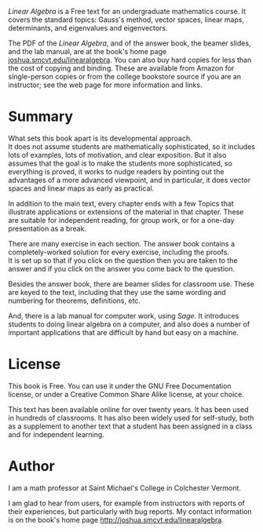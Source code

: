 _Linear Algebra_ is a Free text for an undergraduate mathematics course.
It covers the standard topics: Gauss's method, vector spaces, linear maps,
determinants, and eigenvalues and eigenvectors.

The PDF of the _Linear Algebra_, 
and of the answer book, the beamer slides, and the
lab manual, are at the book's home page 
[joshua.smcvt.edu/linearalgebra](http://joshua.smcvt.edu/linearalgebra).
You can also buy hard copies for less than the cost of copying and binding.
These are available from Amazon for single-person copies 
or from the college bookstore source if you are an instructor;
see the web page for more information and links. 

# Summary

What sets this book apart is its developmental approach.  
It does not assume students are mathematically sophisticated, so it includes
lots of examples, lots of motivation, and clear exposition.
But it also assumes that the goal is to make the students more sophisticated,
so everything is proved, it works to nudge readers by pointing out the
advantages of a more advanced viewpoint, and in particular, it does
vector spaces and linear maps as early as practical.

In addition to the main text, every chapter ends with a few Topics that
illustrate applications or extensions of the material in that chapter.
These are suitable for independent reading, for group work, or for
a one-day presentation as a break.

There are many exercise in each section.
The answer book contains a completely-worked solution for every exercise, 
including the proofs.    
It is set up so that if you click on the question then you are taken to 
the answer and if you click on the answer you come back to the question.

Besides the answer book, there are beamer slides for classroom use.
These are keyed to the text, including that they use the same wording and 
numbering for theorems, definitions, etc.

And, there is a lab manual for computer work, using *Sage*.
It introduces students to doing linear algebra on a computer, and also
does a number of important applications that are difficult by hand 
but easy on a machine.


# License

This book is Free.
You can use it under the GNU Free Documentation license, or 
under a Creative Common Share Alike license, at your choice.

This text has been available online for over twenty years.
It has been used in hundreds of classrooms.
It has also been widely used for self-study, both as a supplement to another
text that a student has been assigned in a class and for independent learning.


# Author

I am a math professor at Saint Michael's College in Colchester Vermont.

I am glad to hear from users, for example from instructors with reports
of their experiences, but particularly with bug reports. 
My contact information is on the book's home page
http://joshua.smcvt.edu/linearalgebra.


